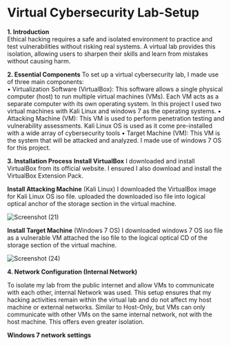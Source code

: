 # Virtual Cybersecurity Lab-Setup

**1.	Introduction**\
Ethical hacking requires a safe and isolated environment to practice and test vulnerabilities without risking real systems. A virtual lab provides this isolation, allowing users to sharpen their skills and learn from mistakes without causing harm.

**2.	Essential Components** 
To set up a virtual cybersecurity lab, I made use of three main components:  
•	Virtualization Software (VirtualBox): This software allows a single physical computer (host) to run multiple virtual machines (VMs). Each VM acts as a separate computer with its own operating system. In this project I used two virtual machines with Kali Linux and windows 7 as the operating systems.
•	Attacking Machine (VM): This VM is used to perform penetration testing and vulnerability assessments. Kali Linux OS is used as it come pre-installed with a wide array of cybersecurity tools
•	Target Machine (VM): This VM is the system that will be attacked and analyzed. I made use of windows 7 OS for this project.

**3.	Installation Process**
**Install VirtualBox**
I downloaded and install VirtualBox from its official website. I ensured I also download and install the VirtualBox Extension Pack.

**Install Attacking Machine** (Kali Linux) 
I downloaded the VirtualBox image for Kali Linux OS iso file. uploaded the downloaded iso file into logical optical anchor of the storage section in the virtual machine.


![Screenshot (21)](https://github.com/user-attachments/assets/0f080f99-e209-4b7a-ae91-edf9eeb62768)


**Install Target Machine** (Windows 7 OS) 
I downloaded windows 7 OS iso file as a vulnerable VM attached the iso file to the logical optical CD of the storage section of the virtual machine.

![Screenshot (24)](https://github.com/user-attachments/assets/15f65ed6-be76-44e6-b68f-c831af36519c)


**4.	Network Configuration (Internal Network)** 

To isolate my lab from the public internet and allow VMs to communicate with each other, internal Network was used. This setup ensures that my hacking activities remain within the virtual lab and do not affect my host machine or external networks. Similar to Host-Only, but VMs can only communicate with other VMs on the same internal network, not with the host machine. This offers even greater isolation.

**Windows 7 network settings**
